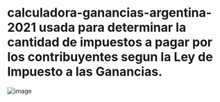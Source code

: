 # calculadora-ganancias-argentina-2021 usada para determinar la cantidad de impuestos a pagar por los contribuyentes segun la Ley de Impuesto a las Ganancias.
![image](https://user-images.githubusercontent.com/74429277/119560424-52ef3400-bd7a-11eb-81f5-c8c0a3211f6f.png)

